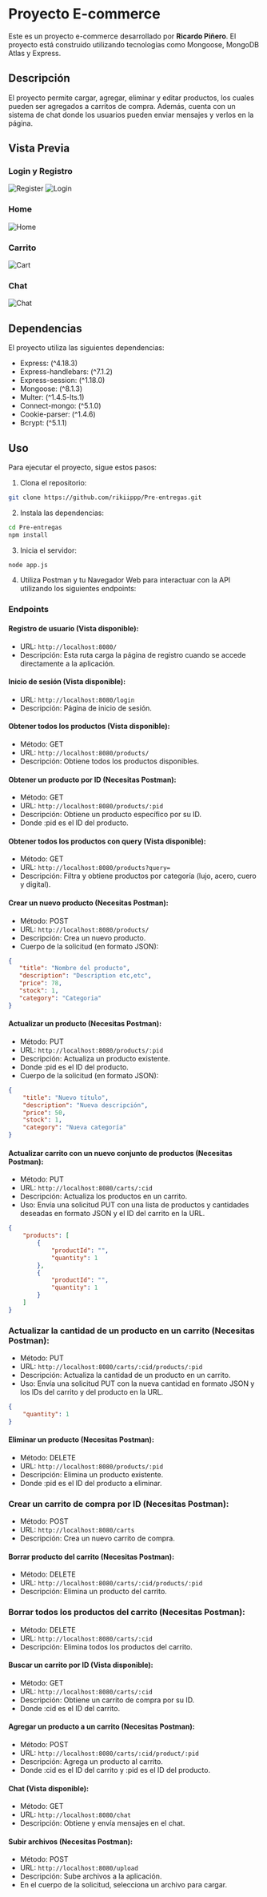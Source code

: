 # Proyecto E-commerce

Este es un proyecto e-commerce desarrollado por **Ricardo Piñero**. El proyecto está construido utilizando tecnologías como Mongoose, MongoDB Atlas y Express.

## Descripción

El proyecto permite cargar, agregar, eliminar y editar productos, los cuales pueden ser agregados a carritos de compra. Además, cuenta con un sistema de chat donde los usuarios pueden enviar mensajes y verlos en la página.

## Vista Previa
### Login y Registro
![Register](image.png)
![Login](image-1.png)

### Home
![Home](image-2.png)

### Carrito
![Cart](image-3.png)

### Chat
![Chat](image-4.png)

## Dependencias

El proyecto utiliza las siguientes dependencias:

- Express: (^4.18.3)
- Express-handlebars: (^7.1.2)
- Express-session: (^1.18.0)
- Mongoose: (^8.1.3)
- Multer: (^1.4.5-lts.1)
- Connect-mongo: (^5.1.0)
- Cookie-parser: (^1.4.6)
- Bcrypt: (^5.1.1)

## Uso

Para ejecutar el proyecto, sigue estos pasos:

1. Clona el repositorio:
```bash
git clone https://github.com/rikiippp/Pre-entregas.git
```
2. Instala las dependencias:
```bash
cd Pre-entregas
npm install
```
3. Inicia el servidor:
```bash
node app.js
```

4. Utiliza Postman y tu Navegador Web para interactuar con la API utilizando los siguientes endpoints:

### Endpoints

#### Registro de usuario (Vista disponible):
- URL: `http://localhost:8080/`
- Descripción: Esta ruta carga la página de registro cuando se accede directamente a la aplicación.

#### Inicio de sesión (Vista disponible):
- URL: ``http://localhost:8080/login``
- Descripción: Página de inicio de sesión.

#### Obtener todos los productos (Vista disponible):
- Método: GET
- URL: `http://localhost:8080/products/`
- Descripción: Obtiene todos los productos disponibles.

#### Obtener un producto por ID (Necesitas Postman):
- Método: GET
- URL: `http://localhost:8080/products/:pid`
- Descripción: Obtiene un producto específico por su ID.
- Donde :pid es el ID del producto.

#### Obtener todos los productos con query (Vista disponible):
- Método: GET
- URL: `http://localhost:8080/products?query=`
- Descripción: Filtra y obtiene productos por categoría (lujo, acero, cuero y digital).

#### Crear un nuevo producto (Necesitas Postman):
- Método: POST
- URL: `http://localhost:8080/products/`
- Descripción: Crea un nuevo producto.
- Cuerpo de la solicitud (en formato JSON):
```json
{
   "title": "Nombre del producto",
   "description": "Description etc,etc",
   "price": 78,
   "stock": 1,
   "category": "Categoria"
}
```

#### Actualizar un producto (Necesitas Postman):
- Método: PUT
- URL: `http://localhost:8080/products/:pid`
- Descripción: Actualiza un producto existente.
- Donde :pid es el ID del producto.
- Cuerpo de la solicitud (en formato JSON):
```json
{
    "title": "Nuevo título",
    "description": "Nueva descripción",
    "price": 50,
    "stock": 1,
    "category": "Nueva categoría"
}
```

#### Actualizar carrito con un nuevo conjunto de productos (Necesitas Postman):
- Método: PUT
- URL: `http://localhost:8080/carts/:cid`
- Descripción: Actualiza los productos en un carrito.
- Uso: Envía una solicitud PUT con una lista de productos y cantidades deseadas en formato JSON y el ID del carrito en la URL.
```json
{
    "products": [
        {
            "productId": "",
            "quantity": 1
        },
        {
            "productId": "",
            "quantity": 1
        }
    ]
}
```

### Actualizar la cantidad de un producto en un carrito (Necesitas Postman):
- Método: PUT
- URL: `http://localhost:8080/carts/:cid/products/:pid`
- Descripción: Actualiza la cantidad de un producto en un carrito.
- Uso: Envía una solicitud PUT con la nueva cantidad en formato JSON y los IDs del carrito y del producto en la URL.
```json
{
    "quantity": 1
}
```

#### Eliminar un producto (Necesitas Postman):
- Método: DELETE
- URL: `http://localhost:8080/products/:pid`
- Descripción: Elimina un producto existente.
- Donde :pid es el ID del producto a eliminar.

### Crear un carrito de compra por ID (Necesitas Postman):
- Método: POST
- URL: `http://localhost:8080/carts`
- Descripción: Crea un nuevo carrito de compra.

#### Borrar producto del carrito (Necesitas Postman):
- Método: DELETE
- URL: `http://localhost:8080/carts/:cid/products/:pid`
- Descripción: Elimina un producto del carrito.

### Borrar todos los productos del carrito (Necesitas Postman):
- Método: DELETE
- URL: `http://localhost:8080/carts/:cid`
- Descripción: Elimina todos los productos del carrito.

#### Buscar un carrito por ID (Vista disponible):
- Método: GET
- URL: `http://localhost:8080/carts/:cid`
- Descripción: Obtiene un carrito de compra por su ID.
- Donde :cid es el ID del carrito.

#### Agregar un producto a un carrito (Necesitas Postman):
- Método: POST
- URL: `http://localhost:8080/carts/:cid/product/:pid`
- Descripción: Agrega un producto al carrito.
- Donde :cid es el ID del carrito y :pid es el ID del producto.

#### Chat (Vista disponible):
- Método: GET
- URL: `http://localhost:8080/chat`
- Descripción: Obtiene y envía mensajes en el chat.

#### Subir archivos (Necesitas Postman):
- Método: POST
- URL: `http://localhost:8080/upload`
- Descripción: Sube archivos a la aplicación.
- En el cuerpo de la solicitud, selecciona un archivo para cargar.
